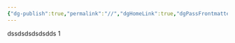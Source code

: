 ```yaml
---
{"dg-publish":true,"permalink":"//","dgHomeLink":true,"dgPassFrontmatter":false}
---
```


dssdsdsdsdsdds 1